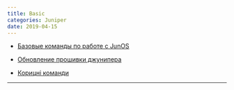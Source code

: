 ```yaml
---
title: Basic
categories: Juniper
date: 2019-04-15
---
```


* <a title="Пишуть люди" href="http://it-notepad.ru/%D0%B1%D0%B0%D0%B7%D0%BE%D0%B2%D1%8B%D0%B5-%D0%BA%D0%BE%D0%BC%D0%B0%D0%BD%D0%B4%D1%8B-%D0%BF%D0%BE-%D1%80%D0%B0%D0%B1%D0%BE%D1%82%D0%B5-%D1%81-junos-juniper.html" target="_blank">Базовые команды по работе с JunOS</a>

* <a title="Пишуть люди" href="http://netconfigure.net/index.php/ru/forum/12-konfiguratsiya-setevogo-oborudovaniya/36-obnovlenie-operatsionnoj-sistemy-junos-na-juniper-srx-i-ex-juniper-software-update" target="_blank">Обновление прошивки джунипера</a>

* <a href="http://habrahabr.ru/sandbox/80771/" target="_blank">Корицні команди</a>

-----
